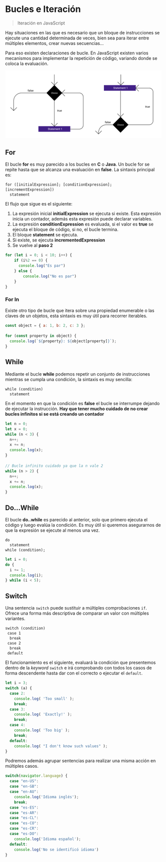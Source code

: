 # Bucles e Iteración

> Iteración en JavaScript

Hay situaciones en las que es necesario que un bloque de instrucciones se ejecute una cantidad determinada de veces, bien sea para iterar entre múltiples elementos, crear nuevas secuencias...

Para eso existen declaraciones de bucle. En JavaScript existen varios mecanismos para implementar la repetición de código, variando donde se coloca la evaluación.

![Example of Loops](/meta/0_13_loops.png)

## For

El bucle **for** es muy parecido a los bucles en **C** o **Java**. Un bucle for se repite hasta que se alcanza una evaluación en **false**. La sintaxis principal es:

```pseudocode
for ([initialExpression]; [conditionExpression]; [incrementExpression])
  statement
```

El flujo que sigue es el siguiente:

1. La expresión inicial **initialExpression** se ejecuta si existe. Esta expresión inicia un contador, además esta expresión puede declarar variables.
2. La expresión **conditionExpression** es evaluada, si el valor es **true** se ejecuta el bloque de código, si no, el bucle termina.
3. El bloque **statement** se ejecuta.
4. Si existe, se ejecuta **incrementedExpression**
5. Se vuelve al **paso 2**

```javascript
for (let i = 0; i < 10; i++) {
    if (i%2 == 0) {
      console.log("Es par")
    } else {
        console.log("No es par")
    }
}
```

### For In

Existe otro tipo de bucle que itera sobre una propiedad enumerable o las claves de un objetos, esta sintaxis es muy útil para recorrer iterables.

```javascript
const object = { a: 1, b: 2, c: 3 };

for (const property in object) {
  console.log(`${property}: ${object[property]}`);
}
```

## While

Mediante el bucle **while** podemos repetir un conjunto de instrucciones mientras se cumpla una condición, la sintaxis es muy sencilla:

```pseudocode
while (condition)
  statement
```

En el momento en que la condición es **false** el bucle se interrumpe dejando de ejecutar la instrucción.
**Hay que tener mucho cuidado de no crear bucles infinitos si se está creando un contador**

```javascript
let n = 0;
let x = 0;
while (n < 3) {
  n++;
  x += n;
  console.log(x);
}

// Bucle infinito cuidado ya que la n vale 2
while (n > 2) {
  n++;
  x += n;
  console.log(x);
}
```

## Do...While

El bucle **do..while** es parecido al anterior, solo que primero ejecuta el código y luego evalúa la condición. Es muy útil si queremos asegurarnos de que la expresión se ejecute al menos una vez.

```pseudocode
do
  statement
while (condition);
```

```javascript
let i = 0;
do {
  i += 1;
  console.log(i);
} while (i < 5);
```

## Switch

Una sentencia `switch` puede sustituir a múltiples comprobaciones `if`. Ofrece una forma más descriptiva de comparar un valor con múltiples variantes.

```pseudocode
switch (condition)
 case 1
  break
 case 2
  break
 default
```

El funcionamiento es el siguiente, evaluará la condición que presentemos dentro de la *keyword* `switch` e irá comprobando con todos los casos de forma descendente hasta dar con el correcto o ejecutar el `default`.

```javascript
let i = 3;
switch (a) {
  case 2:
    console.log( 'Too small' );
    break;
  case 3:
    console.log( 'Exactly!' );
    break;
  case 4:
    console.log( 'Too big' );
    break;
  default:
    console.log( "I don't know such values" );
}
```

Podremos además agrupar sentencias para realizar una misma acción en múltiples casos.

```javascript
switch(navigator.language) {
  case "en-US":
  case "en-GB":
  case "en-AU":
    console.log('Idioma inglés');
    break;
  case "es-ES":
  case "es-AR":
  case "es-CL":
  case "es-CO":
  case "es-CR":
  case "es-DO":
    console.log('Idioma español');
  default:
    console.log('No se identificó idioma')
}
```
